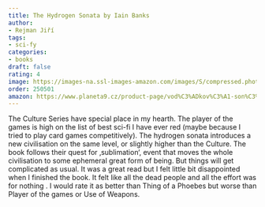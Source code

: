 ```yaml
---
title: The Hydrogen Sonata by Iain Banks
author:
- Rejman Jiří
tags:
- sci-fy
categories:
- books
draft: false
rating: 4
image: https://images-na.ssl-images-amazon.com/images/S/compressed.photo.goodreads.com/books/1340894566i/13497991.jpg
order: 250501
amazon: https://www.planeta9.cz/product-page/vod%C3%ADkov%C3%A1-son%C3%A1ta
---
```


The Culture Series have special place in my hearth. The player of the games is high on the list of best sci-fi I have ever red (maybe because I tried to play card games competitively). The hydrogen sonata introduces a new civilisation on the same level, or slightly higher than the Culture. The book follows their quest for ‚sublimation‘, event that moves the whole civilisation to some ephemeral great form of being. But things will get complicated as usual. It was a great read but I felt little bit disappointed when I finished the book. It felt like all the dead people and all the effort was for nothing . I would rate it as better than Thing of a Phoebes but worse than Player of the games or Use of Weapons.

<!--more-->

